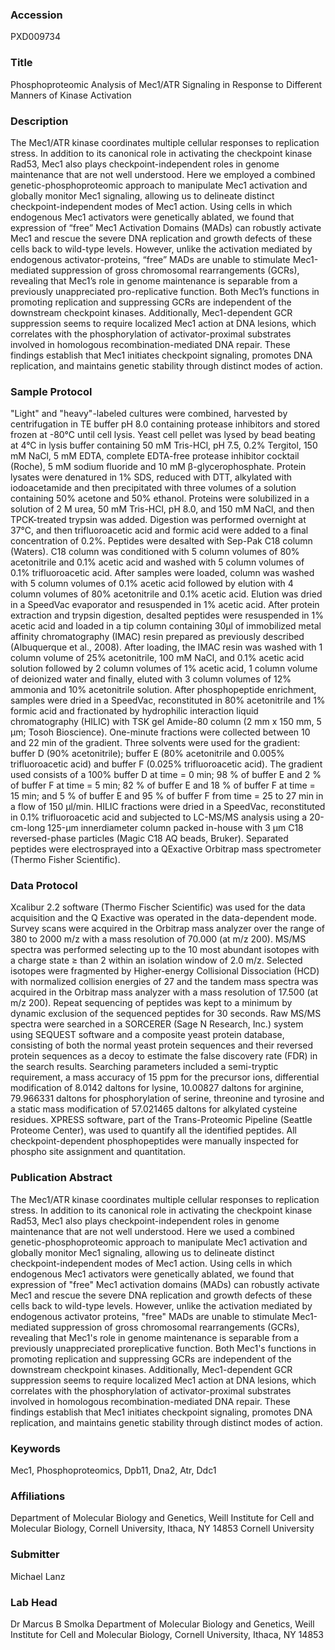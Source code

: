 ### Accession
PXD009734

### Title
Phosphoproteomic Analysis of Mec1/ATR Signaling in Response to Different Manners of Kinase Activation

### Description
The Mec1/ATR kinase coordinates multiple cellular responses to replication stress. In addition to its canonical role in activating the checkpoint kinase Rad53, Mec1 also plays checkpoint-independent roles in genome maintenance that are not well understood. Here we employed a combined genetic-phosphoproteomic approach to manipulate Mec1 activation and globally monitor Mec1 signaling, allowing us to delineate distinct checkpoint-independent modes of Mec1 action. Using cells in which endogenous Mec1 activators were genetically ablated, we found that expression of “free” Mec1 Activation Domains (MADs) can robustly activate Mec1 and rescue the severe DNA replication and growth defects of these cells back to wild-type levels. However, unlike the activation mediated by endogenous activator-proteins, “free” MADs are unable to stimulate Mec1-mediated suppression of gross chromosomal rearrangements (GCRs), revealing that Mec1’s role in genome maintenance is separable from a previously unappreciated pro-replicative function. Both Mec1’s functions in promoting replication and suppressing GCRs are independent of the downstream checkpoint kinases. Additionally, Mec1-dependent GCR suppression seems to require localized Mec1 action at DNA lesions, which correlates with the phosphorylation of activator-proximal substrates involved in homologous recombination-mediated DNA repair. These findings establish that Mec1 initiates checkpoint signaling, promotes DNA replication, and maintains genetic stability through distinct modes of action.

### Sample Protocol
"Light" and "heavy"-labeled cultures were combined, harvested by centrifugation in TE buffer pH 8.0 containing protease inhibitors and stored frozen at -80°C until cell lysis. Yeast cell pellet was lysed by bead beating at 4°C in lysis buffer containing 50 mM Tris-HCl, pH 7.5, 0.2% Tergitol, 150 mM NaCl, 5 mM EDTA, complete EDTA-free protease inhibitor cocktail (Roche), 5 mM sodium fluoride and 10 mM β-glycerophosphate. Protein lysates were denatured in 1% SDS, reduced with DTT, alkylated with iodoacetamide and then precipitated with three volumes of a solution containing 50% acetone and 50% ethanol. Proteins were solubilized in a solution of 2 M urea, 50 mM Tris-HCl, pH 8.0, and 150 mM NaCl, and then TPCK-treated trypsin was added. Digestion was performed overnight at 37°C, and then trifluoroacetic acid and formic acid were  added to a final concentration of 0.2%. Peptides were desalted with Sep-Pak C18 column (Waters). C18 column was conditioned with 5 column volumes of 80% acetonitrile and 0.1% acetic acid and washed with 5 column volumes of 0.1% trifluoroacetic acid. After samples were loaded, column was washed with 5 column volumes of 0.1% acetic acid followed by elution with 4 column volumes of 80% acetonitrile and 0.1% acetic acid. Elution was dried in a SpeedVac evaporator and resuspended in 1% acetic acid.  After protein extraction and trypsin digestion, desalted peptides were resuspended in 1% acetic acid and loaded in a tip column containing 30µl of immobilized metal affinity chromatography (IMAC) resin prepared as previously described (Albuquerque et al., 2008). After loading, the IMAC resin was washed with 1 column volume of 25% acetonitrile, 100 mM NaCl, and 0.1% acetic acid solution followed by 2 column volumes of 1% acetic acid, 1 column volume of deionized water and finally, eluted with 3 column volumes of 12% ammonia and 10% acetonitrile solution.  After phosphopeptide enrichment, samples were dried in a SpeedVac, reconstituted in 80% acetonitrile and 1% formic acid and fractionated by hydrophilic interaction liquid chromatography (HILIC) with TSK gel Amide-80 column (2 mm x 150 mm, 5 µm; Tosoh Bioscience). One-minute fractions were collected between 10 and 22 min of the gradient. Three solvents were used for the gradient: buffer D (90% acetonitrile); buffer E (80% acetonitrile and 0.005% trifluoroacetic acid) and buffer F (0.025% trifluoroacetic acid). The gradient used consists of a 100% buffer D at time = 0 min; 98 % of buffer E and 2 % of buffer F  at time = 5 min; 82 % of buffer E and 18 % of buffer F at time = 15 min; and 5 % of buffer E and 95 % of buffer F from time = 25 to 27 min in a flow of 150 µl/min. HILIC fractions were dried in a SpeedVac, reconstituted in 0.1% trifluoroacetic acid and subjected to LC-MS/MS analysis using a 20-cm-long 125-µm innerdiameter column packed in-house with 3 µm C18 reversed-phase particles (Magic C18 AQ beads, Bruker). Separated peptides were electrosprayed into a QExactive Orbitrap mass spectrometer (Thermo Fisher Scientific).

### Data Protocol
Xcalibur 2.2 software (Thermo Fischer Scientific) was used for the data acquisition and the Q Exactive was operated in the data-dependent mode. Survey scans were acquired in the Orbitrap mass analyzer over the range of 380 to 2000 m/z with a mass resolution of 70.000 (at m/z 200). MS/MS spectra was performed selecting up to the 10 most abundant isotopes with a charge state ≥ than 2 within an isolation window of 2.0 m/z. Selected isotopes were fragmented by Higher-energy Collisional Dissociation (HCD) with normalized collision energies of 27 and the tandem mass spectra was acquired in the Orbitrap mass analyzer with a mass resolution of 17.500 (at m/z 200). Repeat sequencing of peptides was kept to a minimum by dynamic exclusion of the sequenced peptides for 30 seconds.  Raw MS/MS spectra were searched in a SORCERER (Sage N Research, Inc.) system using SEQUEST software and a composite yeast protein database, consisting of both the normal yeast protein sequences and their reversed protein sequences as a decoy to estimate the false discovery rate (FDR) in the search  results. Searching parameters included a semi-tryptic requirement, a mass accuracy of 15 ppm for the precursor ions, differential modification of 8.0142 daltons for lysine, 10.00827 daltons for arginine, 79.966331 daltons for phosphorylation of serine, threonine and tyrosine and a static mass modification of 57.021465 daltons for alkylated cysteine residues. XPRESS software, part of the Trans-Proteomic Pipeline (Seattle Proteome Center), was used to quantify all the identified peptides. All checkpoint-dependent phosphopeptides were manually inspected for phospho site assignment and quantitation.

### Publication Abstract
The Mec1/ATR kinase coordinates multiple cellular responses to replication stress. In addition to its canonical role in activating the checkpoint kinase Rad53, Mec1 also plays checkpoint-independent roles in genome maintenance that are not well understood. Here we used a combined genetic-phosphoproteomic approach to manipulate Mec1 activation and globally monitor Mec1 signaling, allowing us to delineate distinct checkpoint-independent modes of Mec1 action. Using cells in which endogenous Mec1 activators were genetically ablated, we found that expression of "free" Mec1 activation domains (MADs) can robustly activate Mec1 and rescue the severe DNA replication and growth defects of these cells back to wild-type levels. However, unlike the activation mediated by endogenous activator proteins, "free" MADs are unable to stimulate Mec1-mediated suppression of gross chromosomal rearrangements (GCRs), revealing that Mec1's role in genome maintenance is separable from a previously unappreciated proreplicative function. Both Mec1's functions in promoting replication and suppressing GCRs are independent of the downstream checkpoint kinases. Additionally, Mec1-dependent GCR suppression seems to require localized Mec1 action at DNA lesions, which correlates with the phosphorylation of activator-proximal substrates involved in homologous recombination-mediated DNA repair. These findings establish that Mec1 initiates checkpoint signaling, promotes DNA replication, and maintains genetic stability through distinct modes of action.

### Keywords
Mec1, Phosphoproteomics, Dpb11, Dna2, Atr, Ddc1

### Affiliations
Department of Molecular Biology and Genetics, Weill Institute for Cell and Molecular Biology, Cornell University, Ithaca, NY 14853
Cornell University

### Submitter
Michael Lanz

### Lab Head
Dr Marcus B Smolka
Department of Molecular Biology and Genetics, Weill Institute for Cell and Molecular Biology, Cornell University, Ithaca, NY 14853


